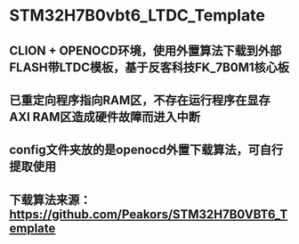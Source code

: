 # STM32H7B0vbt6_LTDC_Template
## CLION + OPENOCD环境，使用外置算法下载到外部FLASH带LTDC模板，基于反客科技FK_7B0M1核心板
## 已重定向程序指向RAM区，不存在运行程序在显存AXI RAM区造成硬件故障而进入中断

## config文件夹放的是openocd外置下载算法，可自行提取使用
## 下载算法来源：https://github.com/Peakors/STM32H7B0VBT6_Template
